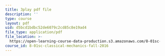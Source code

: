 ```yaml
---
title: 3play pdf file
description: ''
type: course
layout: pdf
uid: d5bcd1bdbc52de6079c2cd85c8e19ad4
file_type: application/pdf
file_location: >-
  https://open-learning-course-data-production.s3.amazonaws.com/8-01sc-classical-mechanics-fall-2016/d5bcd1bdbc52de6079c2cd85c8e19ad4_CFh3gu-z_rc.pdf
course_id: 8-01sc-classical-mechanics-fall-2016
---
```

